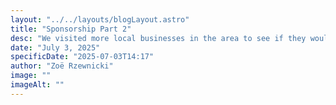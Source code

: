```yaml
---
layout: "../../layouts/blogLayout.astro"
title: "Sponsorship Part 2"
desc: "We visited more local businesses in the area to see if they would be interested in sponsoring us"
date: "July 3, 2025"
specificDate: "2025-07-03T14:17"
author: "Zoë Rzewnicki"
image: ""
imageAlt: ""
---
```

